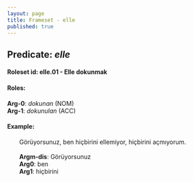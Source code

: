 ```yaml
---
layout: page
title: Frameset - elle
published: true
---
```

<h2>Predicate: <i>elle</i></h2>
<h4>Roleset id: elle.01 - Elle dokunmak<br>
<h4>Roles:</h4>
<b>Arg-0</b>: <i>dokunan</i>  (NOM) <br>
<b>Arg-1</b>: <i>dokunulan</i>  (ACC) <br>
<h4>Example:</h4>
&emsp;&emsp;Görüyorsunuz, ben hiçbirini ellemiyor, hiçbirini açmıyorum.<br><br>
&emsp;&emsp;<b>Argm-dis</b>:  Görüyorsunuz<br>
&emsp;&emsp;<b>Arg0</b>:  ben<br>
&emsp;&emsp;<b>Arg1</b>:  hiçbirini<br>

